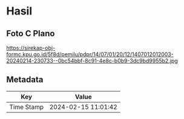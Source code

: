 # Hasil

## Foto C Plano

https://sirekap-obj-formc.kpu.go.id/5f8d/pemilu/pdpr/14/07/01/20/12/1407012012003-20240214-230733--0bc54bbf-8c91-4e8c-b0b9-3dc9bd9955b2.jpg


## Metadata

| Key        | Value               |
| ---------- | ------------------- |
| Time Stamp | 2024-02-15 11:01:42 |



